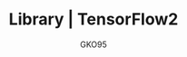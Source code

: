 ---
name: TensorFlow2
lang: en
layout: docs
author: GKO95
category: Library
title: "Library | TensorFlow2"
logo: "/assets/images/logo/logo-tf2.png"
summary: "."
order: 0x02
---